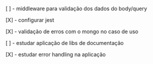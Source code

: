 [ ] - middleware para validação dos dados do body/query

[X] - configurar jest

[X] - validação de erros com o mongo no caso de uso

[ ] - estudar aplicação de libs de documentação

[X] - estudar error handling na aplicação
